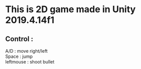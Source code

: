 # This is 2D game made in Unity 2019.4.14f1  
## Control :  
A/D : move right/left  
Space : jump  
leftmouse : shoot bullet   
